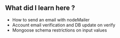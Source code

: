 ## What did I learn here ? 

- How to send an email with nodeMailer
- Account email verification and DB update on verify
- Mongoose schema restrictions on input values